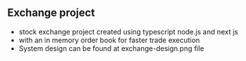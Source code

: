 

## Exchange project
 - stock exchange project created using typescript node.js and next js
 - with an in memory order book for faster trade execution
 - System design can be found at exchange-design.png file
  